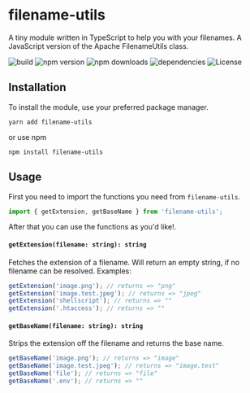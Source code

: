 # filename-utils
A tiny module written in TypeScript to help you with your filenames. A JavaScript version of the Apache FilenameUtils
class.

![build](https://img.shields.io/github/workflow/status/ditschedev/filename-utils/ci?style=for-the-badge)
![npm version](https://badge.fury.io/js/filename-utils.svg)
![npm downloads](https://img.shields.io/npm/dt/filename-utils?style=for-the-badge)
![dependencies](https://david-dm.org/ditschedev/filename-utils.svg)
![License](https://img.shields.io/github/license/ditschedev/filename-utils?style=for-the-badge)

## Installation
To install the module, use your preferred package manager.
```yarn
yarn add filename-utils
```
or use npm
```npm
npm install filename-utils
```

## Usage
First you need to import the functions you need from `filename-utils`.
```typescript
import { getExtension, getBaseName } from 'filename-utils';
```
After that you can use the functions as you'd like!.

#### `getExtension(filename: string): string`
Fetches the extension of a filename. Will return an empty string, if no filename can be resolved. Examples:
```typescript
getExtension('image.png'); // returns => "png"
getExtension('image.test.jpeg'); // returns => "jpeg"
getExtension('shellscript'); // returns => ""
getExtension('.htaccess'); // returns => ""
```

#### `getBaseName(filename: string): string`
Strips the extension off the filename and returns the base name.
```typescript
getBaseName('image.png'); // returns => "image"
getBaseName('image.test.jpeg'); // returns => "image.test"
getBaseName('file'); // returns => "file"
getBaseName('.env'); // returns => ""
```